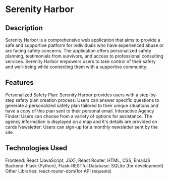 # Serenity Harbor
## Description
Serenity Harbor is a comprehensive web application that aims to provide a safe and supportive platform for individuals who have experienced abuse or are facing safety concerns. The application offers personalized safety planning, testimonials from survivors, and access to professional consulting services. Serenity Harbor empowers users to take control of their safety and well-being while connecting them with a supportive community.

## Features
Personalized Safety Plan: Serenity Harbor provides users with a step-by-step safety plan creation process. Users can answer specific questions to generate a personalized safety plan tailored to their unique situations and have a copy of this plan sent to their personal email.
Interactive Agency Finder: Users can choose from a variety of options for assistance. The agency information is displayed on a map and it's details are provided on cards
Newsletter: Users can sign-up for a monthly newsletter sent by the site.

## Technologies Used
Frontend: React (JavaScript, JSX), React Router, HTML, CSS, EmailJS
Backend: Flask (Python), Flask-RESTful
Database: SQLite (for development)
Other Libraries: react-router-dom(for API requests)
